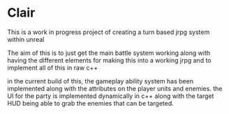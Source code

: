 # Clair

This is a work in progress project of creating a turn based jrpg system within unreal

The aim of this is to just get the main battle system working along with having the different elements for making this into a working jrpg and to implement all of this in raw c++ 

in the current build of this, the gameplay ability system has been implemented along with the attributes on the player units and enemies. 
the UI for the party is implemented dynamically in c++ along with the target HUD being able to grab the enemies that can be targeted.  

